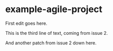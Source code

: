 # example-agile-project

First edit goes here.



This is the third line of text, coming from issue 2.

And another patch from issue 2 down here.